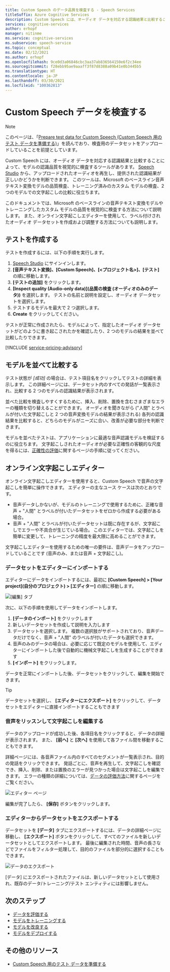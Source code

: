 ```yaml
---
title: Custom Speech のデータ品質を検査する - Speech Services
titleSuffix: Azure Cognitive Services
description: Custom Speech には、オーディオ データを対応する認識結果と比較することによって、モデルの認識品質を視覚的に検査するツールがあります。 アップロードされたオーディオを再生し、提供された認識結果が正しいかどうかを判断できます。
services: cognitive-services
author: erhopf
manager: nitinme
ms.service: cognitive-services
ms.subservice: speech-service
ms.topic: conceptual
ms.date: 02/12/2021
ms.author: erhopf
ms.openlocfilehash: 9ce0d3a06846cbc3aa37ab836564150e6f2c34ee
ms.sourcegitcommit: f28ebb95ae9aaaff3f87d8388a09b41e0b3445b5
ms.translationtype: HT
ms.contentlocale: ja-JP
ms.lasthandoff: 03/30/2021
ms.locfileid: "100362813"
---
```

# <a name="inspect-custom-speech-data"></a>Custom Speech データを検査する

> [!NOTE]
> このページは、「[Prepare test data for Custom Speech (Custom Speech 用のテスト データを準備する)](./how-to-custom-speech-test-and-train.md)」を読んでおり、検査用のデータセットをアップロードしていることを前提としています。

Custom Speech には、オーディオ データを対応する認識結果と比較することによって、モデルの認識品質を視覚的に検査するツールがあります。 [Speech Studio](https://speech.microsoft.com/customspeech) から、アップロードされたオーディオを再生し、提供された認識結果が正しいかどうかを判断できます。 このツールは、Microsoft のベースライン音声テキスト変換モデルの品質検査、トレーニング済みのカスタム モデルの検査、2 つのモデルでの文字起こしの比較に役立ちます。

このドキュメントでは、Microsoft のベースラインの音声テキスト変換モデルやトレーニングしたカスタム モデルの品質を視覚的に検査する方法について説明します。 また、オンライン文字起こしエディターを使用して、ラベル付けされたオーディオ データセットを作成および調整する方法についても説明します。

## <a name="create-a-test"></a>テストを作成する

テストを作成するには、以下の手順を実行します。

1. [Speech Studio](https://speech.microsoft.com/customspeech) にサインインします。
2. **[音声テキスト変換]、[Custom Speech]、[<プロジェクト名>]、[テスト]** の順に移動します。
3. **[テストの追加]** をクリックします。
4. **[Inspect quality (Audio-only data)]\(品質の検査 (オーディオのみのデータ)\)** を選択します。 テストの名前と説明を設定し、オーディオ データセットを選択します。
5. テストするモデルを最大で 2 つ選択します。
6. **Create** をクリックしてください。

テストが正常に作成されたら、モデルによって、指定したオーディオ データセットがどのように書き起こされたかを確認したり、2 つのモデルの結果を並べて比較したりできます。

[!INCLUDE [service-pricing-advisory](includes/service-pricing-advisory.md)]

## <a name="side-by-side-model-comparisons"></a>モデルを並べて比較する

テスト状態が _[成功]_ の場合は、テスト項目名をクリックしてテストの詳細を表示します。 この詳細ページには、データセット内のすべての発話が一覧表示され、比較する 2 つのモデルの認識結果が表示されます。

並べた比較を検査しやすくするために、挿入、削除、置換を含むさまざまなエラーの種類を切り替えることができます。 オーディオを聞きながら ("人間" とラベルが付いた文字起こしと 2 つの音声変換モデルの結果が表示される) 各列の認識結果を比較すると、どちらのモデルがニーズに合い、改善が必要な部分を判断できます。

モデルを並べたテストは、アプリケーションに最適な音声認識モデルを検証するのに役立ちます。 文字起こしされたオーディオが必要な正確性の客観的な尺度を得るには、[正確性の評価](how-to-custom-speech-evaluate-data.md)に関するページの手順に従ってください。

## <a name="online-transcription-editor"></a>オンライン文字起こしエディター

オンライン文字起こしエディターを使用すると、Custom Speech で音声の文字起こしを簡単に操作できます。 エディターの主なユース ケースは次のとおりです。 

* 音声データしかないが、モデルのトレーニングで使用するために、正確な音声 + "人間" とラベルが付いたデータセットをゼロから作成する必要がある場合。
* 音声 + "人間" とラベルが付いたデータセットは既に存在するが、文字起こしでエラーや不具合が生じている場合。 このエディターでは、文字起こしを簡単に変更して、トレーニングの精度を最大限に高めることができます。

文字起こしエディターを使用するための唯一の要件は、音声データをアップロードしていることです (音声のみ、または音声 + 文字起こし)。

### <a name="import-datasets-to-editor"></a>データセットをエディターにインポートする

エディターにデータをインポートするには、最初に **[Custom Speech] > [Your project]\(自分のプロジェクト\) > [エディター]** の順に移動します。

![[編集] タブ](media/custom-speech/custom-speech-editor-detail.png)

次に、以下の手順を使用してデータをインポートします。

1. **[データのインポート]** をクリックします
1. 新しいデータセットを作成して説明を入力します
1. データセットを選択します。 複数の選択肢がサポートされており、音声データだけでなく、音声 + "人間" のラベルが付いたデータも選択できます。
1. 音声のみのデータの場合は、必要に応じて既定のモデルを使用して、エディターにインポートした後で自動的に機械文字起こしを生成することができます
1. **[インポート]** をクリックします。

データを正常にインポートした後、データセットをクリックして、編集を開始できます。

> [!TIP]
> データセットを選択し、 **[エディターにエクスポート]** をクリックして、データセットをエディターに直接インポートすることもできます

### <a name="edit-transcription-by-listening-to-audio"></a>音声をリッスンして文字起こしを編集する

データのアップロードが成功した後、各項目名をクリックすると、データの詳細が表示されます。 また、 **[前へ]** と **[次へ]** を使用して各ファイル間を移動することもできます。

詳細ページには、各音声ファイル内のすべてのセグメントが一覧表示され、目的の発話をクリックできます。 発話ごとに、音声を再生して、文字起こしを確認でき、挿入、削除、または置換のエラーが見つかった場合は文字起こしを編集できます。 エラーの種類の詳細については、[データの評価方法](how-to-custom-speech-evaluate-data.md)に関するページをご覧ください。

![エディター ページ](media/custom-speech/custom-speech-editor.png)

編集が完了したら、 **[保存]** ボタンをクリックします。

### <a name="export-datasets-from-the-editor"></a>エディターからデータセットをエクスポートする

データセットを **[データ]** タブにエクスポートするには、データの詳細ページに移動し、 **[エクスポート]** ボタンをクリックして、すべてのファイルを新しいデータセットとしてエクスポートします。 最後に編集された時間、音声の長さなどでファイルをフィルター処理して、目的のファイルを部分的に選択することもできます。 

![データのエクスポート](media/custom-speech/custom-speech-editor-export.png)

[データ] にエクスポートされたファイルは、新しいデータセットとして使用され、既存のデータ/トレーニング/テスト エンティティには影響しません。

## <a name="next-steps"></a>次のステップ

- [データを評価する](how-to-custom-speech-evaluate-data.md)
- [モデルをトレーニングする](how-to-custom-speech-train-model.md)
- [モデルを改良する](./how-to-custom-speech-evaluate-data.md)
- [モデルをデプロイする](./how-to-custom-speech-train-model.md)

## <a name="additional-resources"></a>その他のリソース

- [Custom Speech 用のテスト データを準備する](./how-to-custom-speech-test-and-train.md)